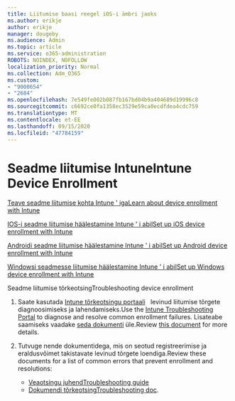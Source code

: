 ```yaml
---
title: Liitumise baasi reegel iOS-i ämbri jaoks
ms.author: erikje
author: erikje
manager: dougeby
ms.audience: Admin
ms.topic: article
ms.service: o365-administration
ROBOTS: NOINDEX, NOFOLLOW
localization_priority: Normal
ms.collection: Adm_O365
ms.custom:
- "9000654"
- "2684"
ms.openlocfilehash: 7e549fe002b087fb167bd04b9a404689d19996c8
ms.sourcegitcommit: c6692ce0fa1358ec3529e59ca0ecdfdea4cdc759
ms.translationtype: MT
ms.contentlocale: et-EE
ms.lasthandoff: 09/15/2020
ms.locfileid: "47784159"
---
```

# <a name="intune-device-enrollment"></a><span data-ttu-id="32e62-102">Seadme liitumise Intune</span><span class="sxs-lookup"><span data-stu-id="32e62-102">Intune Device Enrollment</span></span>

[<span data-ttu-id="32e62-103">Teave seadme liitumise kohta Intune ' iga</span><span class="sxs-lookup"><span data-stu-id="32e62-103">Learn about device enrollment with Intune</span></span>](https://docs.microsoft.com/intune/enrollment/device-enrollment)

[<span data-ttu-id="32e62-104">IOS-i seadme liitumise häälestamine Intune ' i abil</span><span class="sxs-lookup"><span data-stu-id="32e62-104">Set up iOS device enrollment with Intune</span></span>](https://docs.microsoft.com/intune/enrollment/ios-enroll)

[<span data-ttu-id="32e62-105">Androidi seadme liitumise häälestamine Intune ' i abil</span><span class="sxs-lookup"><span data-stu-id="32e62-105">Set up Android device enrollment with Intune</span></span>](https://docs.microsoft.com/intune/android-enroll)

[<span data-ttu-id="32e62-106">Windowsi seadmesse liitumise häälestamine Intune ' i abil</span><span class="sxs-lookup"><span data-stu-id="32e62-106">Set up Windows device enrollment with Intune</span></span>](https://docs.microsoft.com/intune/windows-enroll)

<span data-ttu-id="32e62-107">Seadme liitumise tõrkeotsing</span><span class="sxs-lookup"><span data-stu-id="32e62-107">Troubleshooting device enrollment</span></span>

1. <span data-ttu-id="32e62-108">Saate kasutada [Intune tõrkeotsingu portaali](https://devicemanagement.microsoft.com/#blade/Microsoft_Intune_DeviceSettings/TroubleshootBlade)   levinud liitumise tõrgete diagnoosimiseks ja lahendamiseks.</span><span class="sxs-lookup"><span data-stu-id="32e62-108">Use the [Intune Troubleshooting Portal](https://devicemanagement.microsoft.com/#blade/Microsoft_Intune_DeviceSettings/TroubleshootBlade) to diagnose and resolve common enrollment failures.</span></span> <span data-ttu-id="32e62-109">Lisateabe saamiseks vaadake [seda dokumenti](https://docs.microsoft.com/intune/help-desk-operators) üle.</span><span class="sxs-lookup"><span data-stu-id="32e62-109">Review [this document](https://docs.microsoft.com/intune/help-desk-operators) for more details.</span></span>

2. <span data-ttu-id="32e62-110">Tutvuge nende dokumentidega, mis on seotud registreerimise ja eraldusvõimet takistavate levinud tõrgete loendiga.</span><span class="sxs-lookup"><span data-stu-id="32e62-110">Review these documents for a list of common errors that prevent enrollment and resolutions:</span></span>
    - [<span data-ttu-id="32e62-111">Veaotsingu juhend</span><span class="sxs-lookup"><span data-stu-id="32e62-111">Troubleshooting guide</span></span>](https://support.microsoft.com/help/4469913/troubleshooting-windows-device-enrollment-problems-in-microsoft-intune)
    - <span data-ttu-id="32e62-112">[Dokumendi tõrkeotsing](https://docs.microsoft.com/intune/troubleshoot-device-enrollment-in-intune)</span><span class="sxs-lookup"><span data-stu-id="32e62-112">[Troubleshooting doc](https://docs.microsoft.com/intune/troubleshoot-device-enrollment-in-intune).</span></span>
